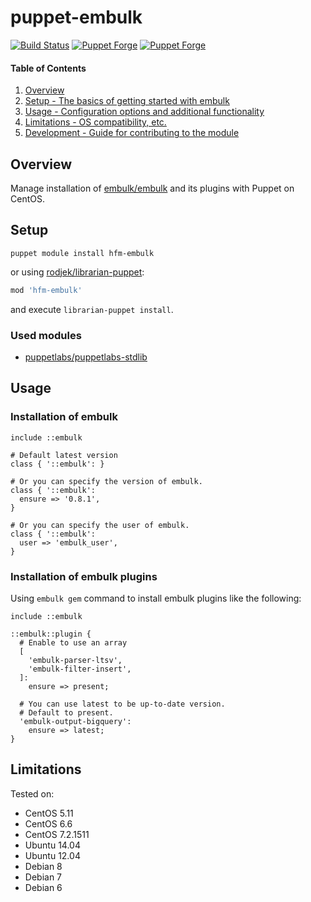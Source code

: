 # puppet-embulk

[![Build Status](https://img.shields.io/travis/hfm/puppet-embulk/master.svg?style=flat-square)](https://travis-ci.org/hfm/puppet-embulk)
[![Puppet Forge](https://img.shields.io/puppetforge/v/hfm/embulk.svg?style=flat-square)](https://forge.puppetlabs.com/hfm/embulk)
[![Puppet Forge](https://img.shields.io/puppetforge/f/hfm/embulk.svg?style=flat-square)](https://forge.puppetlabs.com/hfm/embulk)

#### Table of Contents

1. [Overview](#overview)
1. [Setup - The basics of getting started with embulk](#setup)
1. [Usage - Configuration options and additional functionality](#usage)
1. [Limitations - OS compatibility, etc.](#limitations)
1. [Development - Guide for contributing to the module](#development)

Overview
---

Manage installation of [embulk/embulk](https://github.com/embulk/embulk) and its plugins with Puppet on CentOS.

Setup
---

```
puppet module install hfm-embulk
```

or using [rodjek/librarian-puppet](https://github.com/rodjek/librarian-puppet):

```rb
mod 'hfm-embulk'
```

and execute ``` librarian-puppet install ```.

### Used modules

- [puppetlabs/puppetlabs-stdlib](https://github.com/puppetlabs/puppetlabs-stdlib)

Usage
---

### Installation of embulk

```puppet
include ::embulk

# Default latest version
class { '::embulk': }

# Or you can specify the version of embulk.
class { '::embulk':
  ensure => '0.8.1',
}

# Or you can specify the user of embulk.
class { '::embulk':
  user => 'embulk_user',
}
```

### Installation of embulk plugins

Using `embulk gem` command to install embulk plugins like the following:

```puppet
include ::embulk

::embulk::plugin {
  # Enable to use an array
  [
    'embulk-parser-ltsv',
    'embulk-filter-insert',
  ]:
    ensure => present;

  # You can use latest to be up-to-date version.
  # Default to present.
  'embulk-output-bigquery':
    ensure => latest;
}
```

Limitations
---

Tested on:

- CentOS 5.11
- CentOS 6.6
- CentOS 7.2.1511
- Ubuntu 14.04
- Ubuntu 12.04
- Debian 8
- Debian 7
- Debian 6
